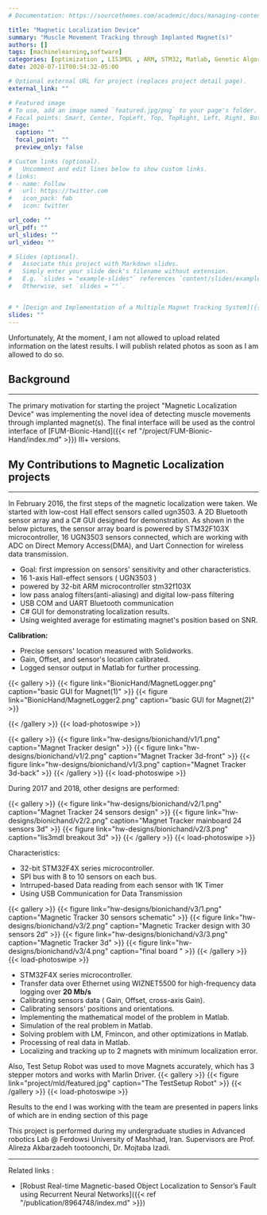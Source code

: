 ```yaml
---
# Documentation: https://sourcethemes.com/academic/docs/managing-content/

title: "Magnetic Localization Device"
summary: "Muscle Movement Tracking through Implanted Magnet(s)"
authors: []
tags: [machinelearning,software]
categories: [optimization , LIS3MDL , ARM, STM32, Matlab, Genetic Algorithm, robotics,hardware, machinelearning]
date: 2020-07-11T00:54:32-05:00

# Optional external URL for project (replaces project detail page).
external_link: ""

# Featured image
# To use, add an image named `featured.jpg/png` to your page's folder.
# Focal points: Smart, Center, TopLeft, Top, TopRight, Left, Right, BottomLeft, Bottom, BottomRight.
image:
  caption: ""
  focal_point: ""
  preview_only: false

# Custom links (optional).
#   Uncomment and edit lines below to show custom links.
# links:
# - name: Follow
#   url: https://twitter.com
#   icon_pack: fab
#   icon: twitter

url_code: ""
url_pdf: ""
url_slides: ""
url_video: ""

# Slides (optional).
#   Associate this project with Markdown slides.
#   Simply enter your slide deck's filename without extension.
#   E.g. `slides = "example-slides"` references `content/slides/example-slides.md`.
#   Otherwise, set `slides = ""`.


# * [Design and Implementation of a Multiple Magnet Tracking System]({{< ref "/publication/mld/index.md" >}})
slides: ""
---
```


Unfortunately, At the moment, I am not allowed to upload related information on the latest results. I will publish related photos as soon as I am allowed to do so.

## Background
------

The primary motivation for starting the project "Magnetic Localization Device" was implementing the novel idea of detecting muscle movements through implanted magnet(s). The final interface will be used as the control interface of [FUM-Bionic-Hand]({{< ref "/project/FUM-Bionic-Hand/index.md" >}}) III+ versions.

## My Contributions to Magnetic Localization projects
------


In February 2016, the first steps of the magnetic localization were taken. We started with low-cost Hall effect sensors called ugn3503. A 2D Bluetooth sensor array and a C# GUI designed for demonstration. As shown in the below pictures, the sensor array board is powered by STM32F103X microcontroller, 16 UGN3503 sensors connected, which are working with ADC on Direct Memory Access(DMA), and Uart Connection for wireless data transmission.


* Goal: first impression on sensors' sensitivity and other characteristics.
* 16 1-axis Hall-effect sensors ( UGN3503 )
* powered by 32-bit ARM microcontroller stm32f103X 
*	low pass analog filters(anti-aliasing) and digital low-pass filtering
* USB COM and UART Bluetooth communication
* C# GUI for demonstrating localization results.
* Using weighted average for estimating magnet's position based on SNR.

**Calibration:** 
* Precise sensors' location measured with Solidworks.
* Gain, Offset, and sensor's location calibrated.
* Logged sensor output in Matlab for further processing.

{{< gallery >}}
{{< figure link="BionicHand/MagnetLogger.png" caption="basic GUI for Magnet(1)" >}}
{{< figure link="BionicHand/MagnetLogger2.png" caption="basic GUI for Magnet(2)" >}}
<!-- {{< figure link="/img/arduino/test-setup.jpg" caption="Arduino test setup" >}} -->
{{< /gallery >}} {{< load-photoswipe >}}


{{< gallery >}}
{{< figure link="hw-designs/bionichand/v1/1.png" caption="Magnet Tracker design" >}}
{{< figure link="hw-designs/bionichand/v1/2.png" caption="Magnet Tracker 3d-front" >}}
{{< figure link="hw-designs/bionichand/v1/3.png" caption="Magnet Tracker 3d-back" >}}
{{< /gallery >}} {{< load-photoswipe >}}


During 2017 and 2018, other designs are performed: 





{{< gallery >}}
{{< figure link="hw-designs/bionichand/v2/1.png" caption="Magnet Tracker 24 sensors design" >}}
{{< figure link="hw-designs/bionichand/v2/2.png" caption="Magnet Tracker mainboard 24 sensors 3d" >}}
{{< figure link="hw-designs/bionichand/v2/3.png" caption="lis3mdl breakout 3d" >}}
{{< /gallery >}} {{< load-photoswipe >}}


Characteristics: 
* 32-bit STM32F4X series microcontroller. 
* SPI bus with 8 to 10 sensors on each bus. 
* Intrruped-based Data reading from each sensor with 1K Timer
* Using USB Communication for Data Transmission


{{< gallery >}}
{{< figure link="hw-designs/bionichand/v3/1.png" caption="Magnetic Tracker 30 sensors schematic" >}}
{{< figure link="hw-designs/bionichand/v3/2.png" caption="Magnetic Tracker design with 30 sensors 2d" >}}
{{< figure link="hw-designs/bionichand/v3/3.png" caption="Magnetic Tracker 3d" >}}
{{< figure link="hw-designs/bionichand/v3/4.png" caption="final board " >}}
{{< /gallery >}} {{< load-photoswipe >}}


* STM32F4X series microcontroller.
* Transfer data over Ethernet using WIZNET5500 for high-frequency data logging over **20 Mb/s** 
* Calibrating sensors data ( Gain, Offset, cross-axis Gain).
* Calibrating sensors' positions and orientations. 
* Implementing the mathematical model of the problem in Matlab.
* Simulation of the real problem in Matlab.
* Solving problem with LM, Fmincon, and other optimizations in Matlab.
* Processing of real data in Matlab.
* Localizing and tracking up to 2 magnets with minimum localization error.




Also, Test Setup Robot was used to move Magnets accurately, which has 3 stepper motors and works with Marlin Driver.
{{< gallery >}}
{{< figure link="project/mld/featured.jpg" caption="The TestSetup Robot" >}}
{{< /gallery >}} {{< load-photoswipe >}}

Results to the end I was working with the team are presented in papers links of which are in ending section of this page



This project is performed during my undergraduate studies in Advanced robotics Lab @ Ferdowsi University of Mashhad, Iran. Supervisors are Prof. Alireza Akbarzadeh tootoonchi, Dr. Mojtaba Izadi.


-----

Related links : 


* [Robust Real-time Magnetic-based Object Localization to Sensor’s Fault using Recurrent Neural Networks]({{< ref "/publication/8964748/index.md" >}})
